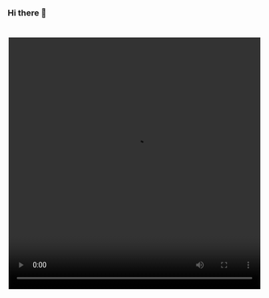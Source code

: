 ### Hi there 👋
<div>
  <h1 align="center"> 
    <video width="500" height="500">
  <source src="https://github.com/supriya1511/supriya1511/blob/master/peach.mp4" type="video/mp4"></video>
  </h1>
</div>
<!--
**supriya1511/supriya1511** is a ✨ _special_ ✨ repository because its `README.md` (this file) appears on your GitHub profile.

Here are some ideas to get you started:

- 🔭 I’m currently working on ...
- 🌱 I’m currently learning ...
- 👯 I’m looking to collaborate on ...
- 🤔 I’m looking for help with ...
- 💬 Ask me about ...
- 📫 How to reach me: ...
- 😄 Pronouns: ...
- ⚡ Fun fact: ...
-->

